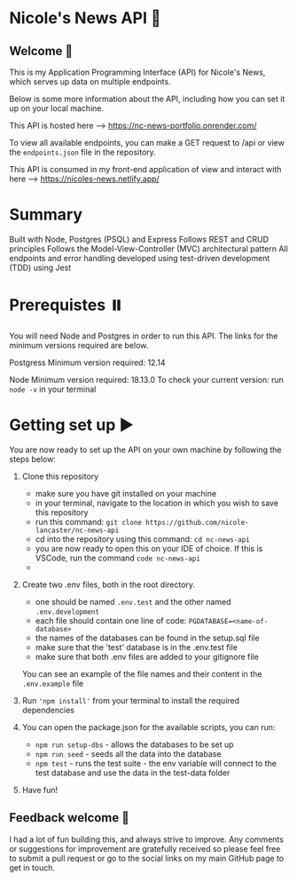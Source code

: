 # Nicole's News API 📰


## Welcome 👋


This is my Application Programming Interface (API) for Nicole's News, which serves up data on multiple endpoints.

Below is some more information about the API, including how you can set it up on your local machine.

This API is hosted here --> https://nc-news-portfolio.onrender.com/ 

To view all available endpoints, you can make a GET request to /api or view the `endpoints.json` file in the repository.

This API is consumed in my front-end application of view and interact with here --> https://nicoles-news.netlify.app/


# Summary

Built with Node, Postgres (PSQL) and Express
Follows REST and CRUD principles
Follows the Model-View-Controller (MVC) architectural pattern
All endpoints and error handling developed using test-driven development (TDD) using Jest

# Prerequistes ⏸️
You will need Node and Postgres in order to run this API. The links for the minimum versions required are below.

Postgress
Minimum version required: 12.14

Node
Minimum version required: 18.13.0
To check your current version: run `node -v` in your terminal

# Getting set up ▶️
You are now ready to set up the API on your own machine by following the steps below:

1. Clone this repository
    - make sure you have git installed on your machine
    - in your terminal, navigate to the location in which you wish to save this repository
    - run this command: `git clone https://github.com/nicole-lancaster/nc-news-api`
    - cd into the repository using this command: `cd nc-news-api`
    - you are now ready to open this on your IDE of choice. If this is VSCode, run the command `code nc-news-api`
    - 

2. Create two .env files, both in the root directory. 
    - one should be named `.env.test` and the other named `.env.development`
    - each file should contain one line of code: `PGDATABASE=<name-of-database>`
    - the names of the databases can be found in the setup.sql file
    - make sure that the 'test' database is in the .env.test file
    - make sure that both .env files are added to your gitignore file

    You can see an example of the file names and their content in the `.env.example` file
   

3. Run `'npm install'` from your terminal to install the required dependencies
   

4. You can open the package.json for the available scripts, you can run:
    - `npm run setup-dbs` - allows the databases to be set up
    - `npm run seed` - seeds all the data into the database
    - `npm test` - runs the test suite - the env variable will connect to the test database and use the data in the test-data folder
      

5. Have fun!


## Feedback welcome 🫶

I had a lot of fun building this, and always strive to improve. Any comments or suggestions for improvement are gratefully received so please feel free to submit a pull request or go to the social links on my main GitHub page to get in touch.

